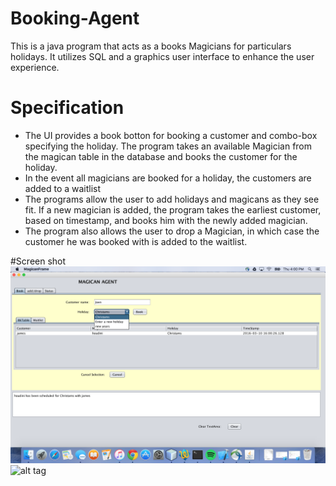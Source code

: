 # Booking-Agent
This is a java program that acts as a books Magicians for particulars holidays. It utilizes SQL and a graphics user interface to enhance the user experience. 
# Specification
<ul>
  <li>The UI provides a book botton for booking a customer  and combo-box specifying the holiday. The program takes an available Magician   from the magican table in the database and books the customer for the holiday.</li>

  <li>In the event all magicians are booked for a holiday, the customers are added to a waitlist</li>

  <li>The programs allow the user to add holidays and magicans as they see fit. If a new magician is added, the program takes the           earliest customer, based on timestamp, and books him with the newly added magician.</li>

  <li>The program also allows the user to drop a Magician, in which case the customer he was booked with is added to the waitlist.</li>
  
</ul>

#Screen shot
![alt tag](https://github.com/Nnamdi101/Booking-Agent/blob/master/Screen%20Shot%202016-03-10%20at%204.00.34%20PM.png)
![alt tag]()
